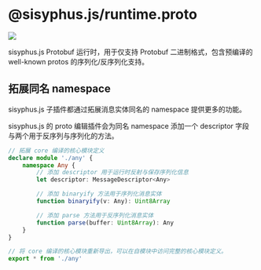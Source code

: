 # @sisyphus.js/runtime.proto

[![](https://img.shields.io/npm/v/@sisyphus.js/runtime.proto)](https://www.npmjs.com/package/@sisyphus.js/runtime.proto)

sisyphus.js Protobuf 运行时，用于仅支持 Protobuf 二进制格式，包含预编译的 well-known protos 的序列化/反序列化支持。

## 拓展同名 namespace

sisyphus.js 子插件都通过拓展消息实体同名的 namespace 提供更多的功能。

sisyphus.js 的 proto 编辑插件会为同名 namespace 添加一个 descriptor 字段与两个用于反序列与序列化的方法。

```typescript
// 拓展 core 编译的核心模块定义
declare module './any' {
    namespace Any {
        // 添加 descriptor 用于运行时反射与保存序列化信息
        let descriptor: MessageDescriptor<Any>

        // 添加 binaryify 方法用于序列化消息实体
        function binaryify(v: Any): Uint8Array

        // 添加 parse 方法用于反序列化消息实体
        function parse(buffer: Uint8Array): Any
    }
}

// 将 core 编译的核心模块重新导出，可以在自模块中访问完整的核心模块定义。
export * from './any'
```
